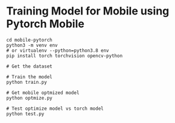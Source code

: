 # Training Model for Mobile using Pytorch Mobile

```
cd mobile-pytorch
python3 -m venv env
# or virtualenv --python=python3.8 env
pip install torch torchvision opencv-python

# Get the dataset

# Train the model
python train.py

# Get mobile optmized model
python optmize.py

# Test optimize model vs torch model
python test.py
```